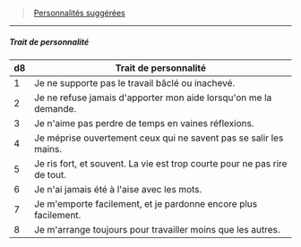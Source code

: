 ﻿---
!Generic
Id: background_manouvrier_hd.md#trait-de-personnalité
ParentLink: background_manouvrier_hd.md#personnalités-suggérées
Name: Trait de personnalité
ParentName: Personnalités suggérées
NameLevel: 5
---
> [Personnalités suggérées](hd_background_manouvrier_personnalites_suggerees.md)

---

##### Trait de personnalité

|d8|Trait de personnalité|
|---|---|
|1|Je ne supporte pas le travail bâclé ou inachevé.|
|2|Je ne refuse jamais d'apporter mon aide lorsqu'on me la demande.|
|3|Je n'aime pas perdre de temps en vaines réflexions.|
|4|Je méprise ouvertement ceux qui ne savent pas se salir les mains.|
|5|Je ris fort, et souvent. La vie est trop courte pour ne pas rire de tout.|
|6|Je n'ai jamais été à l'aise avec les mots.|
|7|Je m'emporte facilement, et je pardonne encore plus facilement.|
|8|Je m'arrange toujours pour travailler moins que les autres.|


